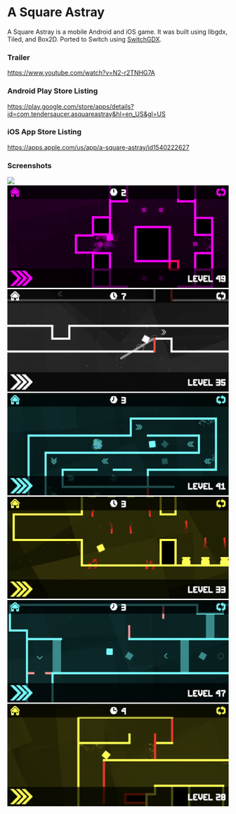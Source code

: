 # A Square Astray
A Square Astray is a mobile Android and iOS game. It was built using libgdx, Tiled, and Box2D.
Ported to Switch using [SwitchGDX](https://github.com/TheLogicMaster/switch-gdx).

### Trailer
https://www.youtube.com/watch?v=N2-r2TNHG7A

### Android Play Store Listing
https://play.google.com/store/apps/details?id=com.tendersaucer.asquareastray&hl=en_US&gl=US

### iOS App Store Listing
https://apps.apple.com/us/app/a-square-astray/id1540222627

### Screenshots
![](screenshots/featured.png)
![](screenshots/purple.png)
![](screenshots/grayscale.png)
![](screenshots/blue1.png)
![](screenshots/yellow1.png)
![](screenshots/blue2.png)
![](screenshots/yellow2.png)
